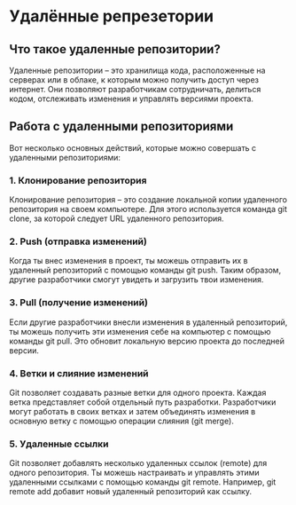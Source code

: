 # Удалённые репрезетории

## Что такое удаленные репозитории?
Удаленные репозитории – это хранилища кода, расположенные на серверах или в облаке, к которым можно получить доступ через интернет. Они позволяют разработчикам сотрудничать, делиться кодом, отслеживать изменения и управлять версиями проекта.

## Работа с удаленными репозиториями
Вот несколько основных действий, которые можно совершать с удаленными репозиториями:

### 1. Клонирование репозитория
Клонирование репозитория – это создание локальной копии удаленного репозитория на своем компьютере. Для этого используется команда git clone, за которой следует URL удаленного репозитория.

### 2. Push (отправка изменений)
Когда ты внес изменения в проект, ты можешь отправить их в удаленный репозиторий с помощью команды git push. Таким образом, другие разработчики смогут увидеть и загрузить твои изменения.

### 3. Pull (получение изменений)
Если другие разработчики внесли изменения в удаленный репозиторий, ты можешь получить эти изменения себе на компьютер с помощью команды git pull. Это обновит локальную версию проекта до последней версии.

### 4. Ветки и слияние изменений
Git позволяет создавать разные ветки для одного проекта. Каждая ветка представляет собой отдельный путь разработки. Разработчики могут работать в своих ветках и затем объединять изменения в основную ветку с помощью операции слияния (git merge).

### 5. Удаленные ссылки
Git позволяет добавлять несколько удаленных ссылок (remote) для одного репозитория. Ты можешь настраивать и управлять этими удаленными ссылками с помощью команды git remote. Например, git remote add добавит новый удаленный репозиторий как ссылку.